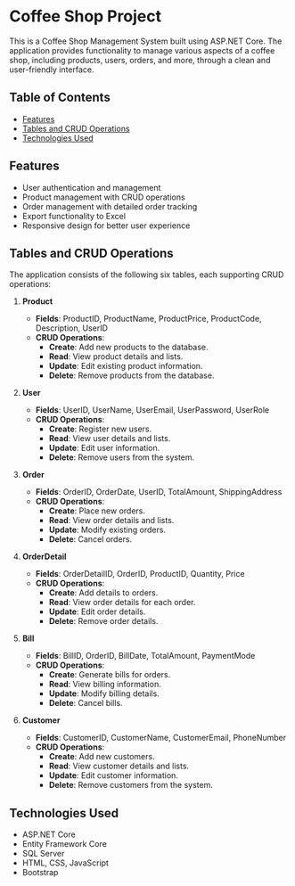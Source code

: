 # Coffee Shop Project

This is a Coffee Shop Management System built using ASP.NET Core. The application provides functionality to manage various aspects of a coffee shop, including products, users, orders, and more, through a clean and user-friendly interface.

## Table of Contents
- [Features](#features)
- [Tables and CRUD Operations](#tables-and-crud-operations)
- [Technologies Used](#technologies-used)
  
## Features
- User authentication and management
- Product management with CRUD operations
- Order management with detailed order tracking
- Export functionality to Excel
- Responsive design for better user experience

## Tables and CRUD Operations

The application consists of the following six tables, each supporting CRUD operations:

1. **Product**
   - **Fields**: ProductID, ProductName, ProductPrice, ProductCode, Description, UserID
   - **CRUD Operations**:
     - **Create**: Add new products to the database.
     - **Read**: View product details and lists.
     - **Update**: Edit existing product information.
     - **Delete**: Remove products from the database.

2. **User**
   - **Fields**: UserID, UserName, UserEmail, UserPassword, UserRole
   - **CRUD Operations**:
     - **Create**: Register new users.
     - **Read**: View user details and lists.
     - **Update**: Edit user information.
     - **Delete**: Remove users from the system.

3. **Order**
   - **Fields**: OrderID, OrderDate, UserID, TotalAmount, ShippingAddress
   - **CRUD Operations**:
     - **Create**: Place new orders.
     - **Read**: View order details and lists.
     - **Update**: Modify existing orders.
     - **Delete**: Cancel orders.

4. **OrderDetail**
   - **Fields**: OrderDetailID, OrderID, ProductID, Quantity, Price
   - **CRUD Operations**:
     - **Create**: Add details to orders.
     - **Read**: View order details for each order.
     - **Update**: Edit order details.
     - **Delete**: Remove order details.

5. **Bill**
   - **Fields**: BillID, OrderID, BillDate, TotalAmount, PaymentMode
   - **CRUD Operations**:
     - **Create**: Generate bills for orders.
     - **Read**: View billing information.
     - **Update**: Modify billing details.
     - **Delete**: Cancel bills.

6. **Customer**
   - **Fields**: CustomerID, CustomerName, CustomerEmail, PhoneNumber
   - **CRUD Operations**:
     - **Create**: Add new customers.
     - **Read**: View customer details and lists.
     - **Update**: Edit customer information.
     - **Delete**: Remove customers from the system.

## Technologies Used
- ASP.NET Core
- Entity Framework Core
- SQL Server
- HTML, CSS, JavaScript
- Bootstrap

